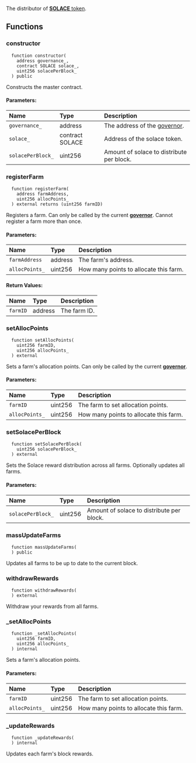 The distributor of [**SOLACE** token](./SOLACE).


## Functions
### constructor
```solidity
  function constructor(
    address governance_,
    contract SOLACE solace_,
    uint256 solacePerBlock_
  ) public
```
Constructs the master contract.


#### Parameters:
| Name | Type | Description                                                          |
| :--- | :--- | :------------------------------------------------------------------- |
|`governance_` | address | The address of the [governor](/docs/user-docs/Governance).
|`solace_` | contract SOLACE | Address of the solace token.
|`solacePerBlock_` | uint256 | Amount of solace to distribute per block.

### registerFarm
```solidity
  function registerFarm(
    address farmAddress,
    uint256 allocPoints_
  ) external returns (uint256 farmID)
```
Registers a farm.
Can only be called by the current [**governor**](/docs/user-docs/Governance).
Cannot register a farm more than once.


#### Parameters:
| Name | Type | Description                                                          |
| :--- | :--- | :------------------------------------------------------------------- |
|`farmAddress` | address | The farm's address.
|`allocPoints_` | uint256 | How many points to allocate this farm.

#### Return Values:
| Name                           | Type          | Description                                                                  |
| :----------------------------- | :------------ | :--------------------------------------------------------------------------- |
|`farmID`| address | The farm ID.
### setAllocPoints
```solidity
  function setAllocPoints(
    uint256 farmID,
    uint256 allocPoints_
  ) external
```
Sets a farm's allocation points.
Can only be called by the current [**governor**](/docs/user-docs/Governance).


#### Parameters:
| Name | Type | Description                                                          |
| :--- | :--- | :------------------------------------------------------------------- |
|`farmID` | uint256 | The farm to set allocation points.
|`allocPoints_` | uint256 | How many points to allocate this farm.

### setSolacePerBlock
```solidity
  function setSolacePerBlock(
    uint256 solacePerBlock_
  ) external
```
Sets the Solace reward distribution across all farms.
Optionally updates all farms.


#### Parameters:
| Name | Type | Description                                                          |
| :--- | :--- | :------------------------------------------------------------------- |
|`solacePerBlock_` | uint256 | Amount of solace to distribute per block.

### massUpdateFarms
```solidity
  function massUpdateFarms(
  ) public
```
Updates all farms to be up to date to the current block.



### withdrawRewards
```solidity
  function withdrawRewards(
  ) external
```
Withdraw your rewards from all farms.



### _setAllocPoints
```solidity
  function _setAllocPoints(
    uint256 farmID,
    uint256 allocPoints_
  ) internal
```
Sets a farm's allocation points.


#### Parameters:
| Name | Type | Description                                                          |
| :--- | :--- | :------------------------------------------------------------------- |
|`farmID` | uint256 | The farm to set allocation points.
|`allocPoints_` | uint256 | How many points to allocate this farm.

### _updateRewards
```solidity
  function _updateRewards(
  ) internal
```
Updates each farm's block rewards.



